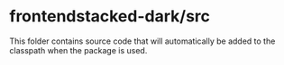 # frontendstacked-dark/src

This folder contains source code that will automatically be added to the classpath when
the package is used.
